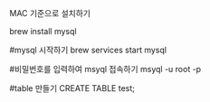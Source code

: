 MAC 기준으로 설치하기 

brew install mysql

#mysql 시작하기 
brew services start mysql

#비밀번호를 입력하여 msyql 접속하기 
msyql -u root -p

#table 만들기
CREATE TABLE test;



